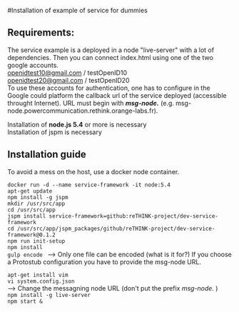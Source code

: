 #Installation of example of service for dummies

## Requirements:
The service example is a deployed in a node "live-server" with a lot of dependencies. Then you can connect index.html using one of the two google accounts.  
openidtest10@gmail.com / testOpenID10  
openidtest20@gmail.com / testOpenID20  
To use these accounts for authentication, one has to configure in the Google could platform the callback url of the service deployed (accessible throught Internet). URL must begin with ___msg-node.___  (e.g. msg-node.powercommunication.rethink.orange-labs.fr).   


Installation of __node.js 5.4__ or more is necessary  
Installation of jspm is necessary  

## Installation guide

To avoid a mess on the host, use a docker node container.

`docker run -d --name service-framework -it node:5.4 `  
`apt-get update `  
`npm install -g jspm `  
`mkdir /usr/src/app `  
`cd /usr/src/app `  
`jspm install service-framework=github:reTHINK-project/dev-service-framework `  
`cd /usr/src/app/jspm_packages/github/reTHINK-project/dev-service-framework@0.1.2 `  
`npm run init-setup `  
`npm install `  
`gulp encode `  --> Only one file can be encoded (what is it for?)
If you choose a Protostub configuration you have to provide the msg-node URL.  

`apt-get install vim `   
`vi system.config.json `   
--> Change the messagning node URL (don't put the prefix _msg-node._ )   
`npm install -g live-server `   
`npm start & `  
